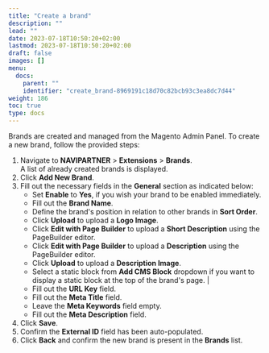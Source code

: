 ```yaml
---
title: "Create a brand"
description: ""
lead: ""
date: 2023-07-18T10:50:20+02:00
lastmod: 2023-07-18T10:50:20+02:00
draft: false
images: []
menu:
  docs:
    parent: ""
    identifier: "create_brand-8969191c18d70c82bcb93c3ea8dc7d44"
weight: 186
toc: true
type: docs
---
```


Brands are created and managed from the Magento Admin Panel. To create a new brand, follow the provided steps: 

1. Navigate to **NAVIPARTNER** > **Extensions** > **Brands**.      
   A list of already created brands is displayed.
2. Click **Add New Brand**.
3. Fill out the necessary fields in the **General** section as indicated below:
   - Set **Enable** to **Yes**, if you wish your brand to be enabled immediately.
   - Fill out the **Brand Name**.
   - Define the brand's position in relation to other brands in **Sort Order**.
   - Click **Upload** to upload a **Logo Image**.
   - Click **Edit with Page Builder** to upload a **Short Description** using the PageBuilder editor.
   - Click **Edit with Page Builder** to upload a **Description** using the PageBuilder editor.
   - Click **Upload** to upload a **Description Image**.
   - Select a static block from **Add CMS Block** dropdown if you want to display a static block at the top of the brand's page. | 
   - Fill out the **URL Key** field.
   - Fill out the **Meta Title** field.
   - Leave the **Meta Keywords** field empty.
   - Fill out the **Meta Description** field.
4. Click **Save**.
5. Confirm the **External ID** field has been auto-populated.
6. Click **Back** and confirm the new brand is present in the **Brands** list. 

